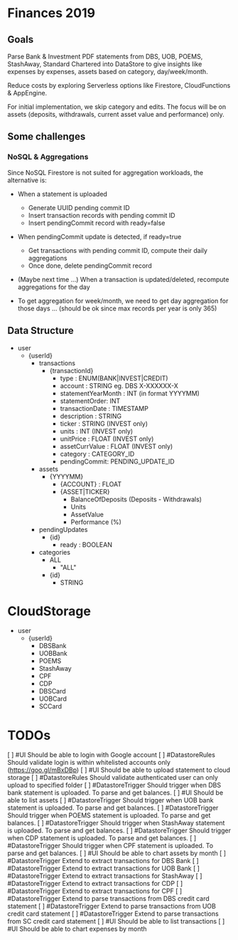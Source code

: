 # Finances 2019

## Goals

Parse Bank & Investment PDF statements from DBS, UOB, POEMS, StashAway, Standard Chartered into DataStore to give insights like expenses by expenses, assets based on category, day/week/month. 

Reduce costs by exploring Serverless options like Firestore, CloudFunctions & AppEngine.

For initial implementation, we skip category and edits. The focus will be on assets (deposits, withdrawals, current asset value and performance) only.

## Some challenges

### NoSQL & Aggregations

Since NoSQL Firestore is not suited for aggregation workloads, the alternative is: 

- When a statement is uploaded
    - Generate UUID pending commit ID
    - Insert transaction records with pending commit ID
    - Insert pendingCommit record with ready=false

- When pendingCommit update is detected, if ready=true
    - Get transactions with pending commit ID, compute their daily aggregations
    - Once done, delete pendingCommit record

- (Maybe next time ...) When a transaction is updated/deleted, recompute aggregations for the day

- To get aggregation for week/month, we need to get day aggregation for those days ... (should be ok since max records per year is only 365)

## Data Structure

- user
    - {userId}
        - transactions
            - {transactionId}
                - type : ENUM(BANK|INVEST|CREDIT)
                - account : STRING eg. DBS X-XXXXXX-X
                - statementYearMonth : INT (in format YYYYMM)
                - statementOrder: INT
                - transactionDate : TIMESTAMP
                - description : STRING
                - ticker : STRING (INVEST only)
                - units : INT (INVEST only)
                - unitPrice : FLOAT (INVEST only)
                - assetCurrValue : FLOAT (INVEST only) 
                - category : CATEGORY_ID
                - pendingCommit: PENDING_UPDATE_ID
        - assets
            - {YYYYMM}
                - {ACCOUNT} : FLOAT
                - {ASSET|TICKER}
                    - BalanceOfDeposits (Deposits - Withdrawals)
                    - Units
                    - AssetValue
                    - Performance (%)
        - pendingUpdates
            - {id}
                - ready : BOOLEAN
        - categories
            - ALL
                - "ALL"
            - {id}
                - STRING

# CloudStorage

- user
    - {userId}
        - DBSBank
        - UOBBank
        - POEMS
        - StashAway
        - CPF
        - CDP
        - DBSCard
        - UOBCard
        - SCCard

# TODOs

[ ] #UI Should be able to login with Google account
[ ] #DatastoreRules Should validate login is within whitelisted accounts only (https://goo.gl/mBxDBp)
[ ] #UI Should be able to upload statement to cloud storage
[ ] #DatastoreRules Should validate authenticated user can only upload to specified folder
[ ] #DatastoreTrigger Should trigger when DBS bank statement is uploaded. To parse and get balances.
[ ] #UI Should be able to list assets 
[ ] #DatastoreTrigger Should trigger when UOB bank statement is uploaded. To parse and get balances. 
[ ] #DatastoreTrigger Should trigger when POEMS statement is uploaded. To parse and get balances. 
[ ] #DatastoreTrigger Should trigger when StashAway statement is uploaded. To parse and get balances. 
[ ] #DatastoreTrigger Should trigger when CDP statement is uploaded. To parse and get balances. 
[ ] #DatastoreTrigger Should trigger when CPF statement is uploaded. To parse and get balances. 
[ ] #UI Should be able to chart assets by month
[ ] #DatastoreTrigger Extend to extract transactions for DBS Bank
[ ] #DatastoreTrigger Extend to extract transactions for UOB Bank
[ ] #DatastoreTrigger Extend to extract transactions for StashAway
[ ] #DatastoreTrigger Extend to extract transactions for CDP
[ ] #DatastoreTrigger Extend to extract transactions for CPF
[ ] #DatastoreTrigger Extend to parse transactions from DBS credit card statement
[ ] #DatastoreTrigger Extend to parse transactions from UOB credit card statement
[ ] #DatastoreTrigger Extend to parse transactions from SC credit card statement
[ ] #UI Should be able to list transactions
[ ] #UI Should be able to chart expenses by month